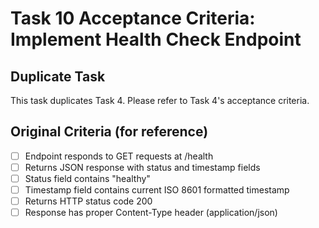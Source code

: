 # Task 10 Acceptance Criteria: Implement Health Check Endpoint

## Duplicate Task

This task duplicates Task 4. Please refer to Task 4's acceptance criteria.

## Original Criteria (for reference)
- [ ] Endpoint responds to GET requests at /health
- [ ] Returns JSON response with status and timestamp fields
- [ ] Status field contains "healthy"
- [ ] Timestamp field contains current ISO 8601 formatted timestamp
- [ ] Returns HTTP status code 200
- [ ] Response has proper Content-Type header (application/json)